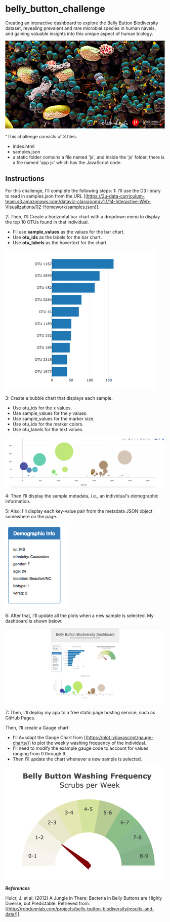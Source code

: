# belly_button_challenge
Creating an interactive dashboard to explore the Belly Button Biodiversity dataset, revealing prevalent and rare microbial species in human navels, and gaining valuable insights into this unique aspect of human biology.

![](Images/microbes-sem.jpg)

"This challenge consists of 3 files:
- index.html
- samples.json
- a static folder contains a file named 'js', and inside the 'js' folder, there is a file named 'app.js' which has the JavaScript code.

## Instructions
For this challenge, I'll complete the following steps:
1: I'll use the D3 library to read in samples.json from the URL [(https://2u-data-curriculum-team.s3.amazonaws.com/dataviz-classroom/v1.1/14-Interactive-Web-Visualizations/02-Homework/samples.json)].

2: Then, I'll Create a horizontal bar chart with a dropdown menu to display the top 10 OTUs found in that individual.

- I'll use **sample_values** as the values for the bar chart.
- Use **otu_ids** as the labels for the bar chart.
- Use **otu_labels** as the hovertext for the chart.

 ![](Images/hw01.jpg)

3: Create a bubble chart that displays each sample.
- Use otu_ids for the x values.
- Use sample_values for the y values.
- Use sample_values for the marker size.
- Use otu_ids for the marker colors.
- Use otu_labels for the text values.

![](Images/bubble_chart.jpg)

4: Then I'll display the sample metadata, i.e., an individual's demographic information.

5: Also, I'll display each key-value pair from the metadata JSON object somewhere on the page.

![](Images/hw03.jpg)

6: After that, I'll update all the plots when a new sample is selected. My dashboard is shown below:

![](Images/Belly_Button_Dashboard.PNG)

7: Then, I'll deploy my app to a free static page hosting service, such as GitHub Pages.

Then, I'll create a Gauge chart:
- I'll A=sdapt the Gauge Chart from [(https://plot.ly/javascript/gauge-charts/)] to plot the weekly washing frequency of the individual.
- I'll need to modify the example gauge code to account for values ranging from 0 through 9.
- Then I'll update the chart whenever a new sample is selected.

![](Images/gauge.jpg)

***References***

Hulcr, J. et al. (2012) A Jungle in There: Bacteria in Belly Buttons are Highly Diverse, but Predictable. Retrieved from: [(http://robdunnlab.com/projects/belly-button-biodiversity/results-and-data/)].

